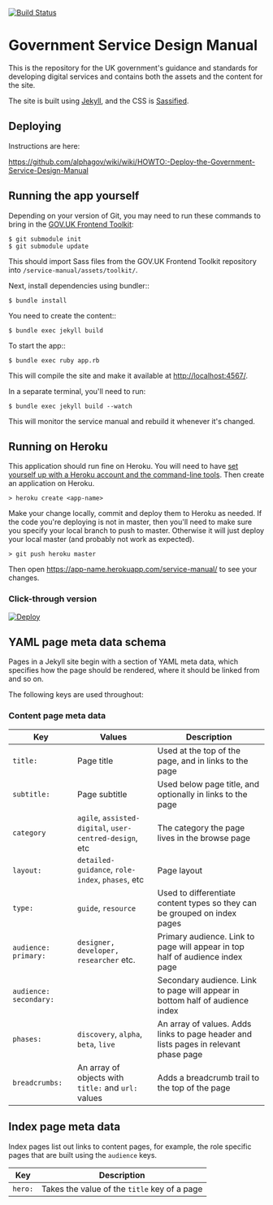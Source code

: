 [![Build Status](https://travis-ci.org/alphagov/government-service-design-manual.svg?branch=master)](https://travis-ci.org/alphagov/government-service-design-manual)

# Government Service Design Manual

This is the repository for the UK government's guidance and standards for developing digital services and contains both the assets and the content for the site.

The site is built using [Jekyll](http://jekyllrb.com/), and the CSS is [Sassified](http://sass-lang.com).

## Deploying

Instructions are here:

https://github.com/alphagov/wiki/wiki/HOWTO:-Deploy-the-Government-Service-Design-Manual

## Running the app yourself

Depending on your version of Git, you may need to run these commands to bring in the
[GOV.UK Frontend Toolkit](https://github.com/alphagov/govuk_frontend_toolkit):

    $ git submodule init
    $ git submodule update

This should import Sass files from the GOV.UK Frontend Toolkit repository into
`/service-manual/assets/toolkit/`.

Next, install dependencies using bundler::

    $ bundle install

You need to create the content::

    $ bundle exec jekyll build

To start the app::

    $ bundle exec ruby app.rb

This will compile the site and make it available at
[http://localhost:4567/](http://localhost:4567/).

In a separate terminal, you'll need to run:

    $ bundle exec jekyll build --watch

This will monitor the service manual and rebuild it whenever it's changed.

## Running on Heroku

This application should run fine on Heroku. You will need to have [set yourself up with a Heroku account and the command-line tools](https://devcenter.heroku.com/articles/quickstart). Then create an application on Heroku.

```
> heroku create <app-name>
```

Make your change locally, commit and deploy them to Heroku as needed.
If the code you're deploying is not in master, then you'll need to
make sure you specify your local branch to push to master. Otherwise
it will just deploy your local master (and probably not work as
expected).

```
> git push heroku master
```

Then open https://app-name.herokuapp.com/service-manual/ to see your changes.

### Click-through version

[![Deploy](https://www.herokucdn.com/deploy/button.png)](https://heroku.com/deploy)

## YAML page meta data schema

Pages in a Jekyll site begin with a section of YAML meta data, which specifies how the page should be rendered, where it should be linked from and so on.

The following keys are used throughout:

### Content page meta data

| Key | Values | Description |
|-----|--------|-------------|
| `title:` | Page title | Used at the top of the page, and in links to the page |
| `subtitle:` | Page subtitle | Used below page title, and optionally in links to the page |
| `category` | `agile`, `assisted-digital`, `user-centred-design`, etc | The category the page lives in the browse page |
| `layout:` | `detailed-guidance`, `role-index`, `phases`, etc | Page layout |
| `type:` | `guide`, `resource` | Used to differentiate content types so they can be grouped on index pages |
| `audience: primary:` | `designer, developer, researcher` etc. | Primary audience. Link to page will appear in top half of audience index page |
| `audience: secondary:` | | Secondary audience. Link to page will appear in bottom half of audience index |
| `phases:` | `discovery`, `alpha`, `beta`, `live` | An array of values. Adds links to page header and lists pages in relevant phase page |
| `breadcrumbs:` | An array of objects with `title:` and `url:` values | Adds a breadcrumb trail to the top of the page |

Index page meta data
--------------------

Index pages list out links to content pages, for example, the role specific pages that are built using the ``audience`` keys.

| Key | Description |
|-----|-------------|
| `hero:` |  Takes the value of the `title` key of a page | Use this to select a page for the hero promo on an index page. Any items appearing in the 'hero' slot will be removed from other lists on the page |



